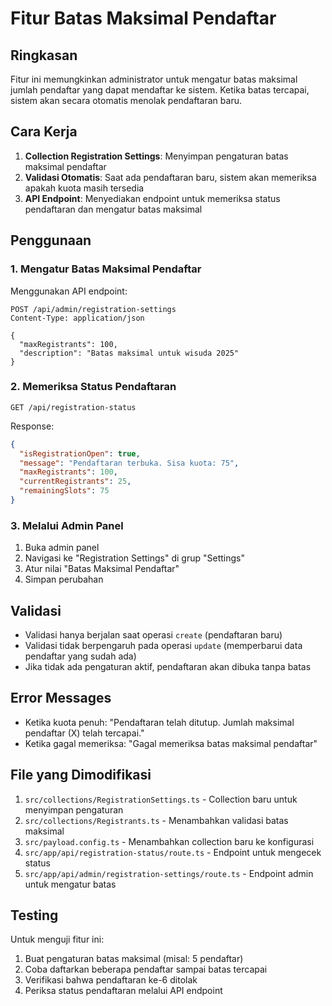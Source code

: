 # Fitur Batas Maksimal Pendaftar

## Ringkasan

Fitur ini memungkinkan administrator untuk mengatur batas maksimal jumlah pendaftar yang dapat mendaftar ke sistem. Ketika batas tercapai, sistem akan secara otomatis menolak pendaftaran baru.

## Cara Kerja

1. **Collection Registration Settings**: Menyimpan pengaturan batas maksimal pendaftar
2. **Validasi Otomatis**: Saat ada pendaftaran baru, sistem akan memeriksa apakah kuota masih tersedia
3. **API Endpoint**: Menyediakan endpoint untuk memeriksa status pendaftaran dan mengatur batas maksimal

## Penggunaan

### 1. Mengatur Batas Maksimal Pendaftar

Menggunakan API endpoint:
```
POST /api/admin/registration-settings
Content-Type: application/json

{
  "maxRegistrants": 100,
  "description": "Batas maksimal untuk wisuda 2025"
}
```

### 2. Memeriksa Status Pendaftaran

```
GET /api/registration-status
```

Response:
```json
{
  "isRegistrationOpen": true,
  "message": "Pendaftaran terbuka. Sisa kuota: 75",
  "maxRegistrants": 100,
  "currentRegistrants": 25,
  "remainingSlots": 75
}
```

### 3. Melalui Admin Panel

1. Buka admin panel
2. Navigasi ke "Registration Settings" di grup "Settings"
3. Atur nilai "Batas Maksimal Pendaftar"
4. Simpan perubahan

## Validasi

- Validasi hanya berjalan saat operasi `create` (pendaftaran baru)
- Validasi tidak berpengaruh pada operasi `update` (memperbarui data pendaftar yang sudah ada)
- Jika tidak ada pengaturan aktif, pendaftaran akan dibuka tanpa batas

## Error Messages

- Ketika kuota penuh: "Pendaftaran telah ditutup. Jumlah maksimal pendaftar (X) telah tercapai."
- Ketika gagal memeriksa: "Gagal memeriksa batas maksimal pendaftar"

## File yang Dimodifikasi

1. `src/collections/RegistrationSettings.ts` - Collection baru untuk menyimpan pengaturan
2. `src/collections/Registrants.ts` - Menambahkan validasi batas maksimal
3. `src/payload.config.ts` - Menambahkan collection baru ke konfigurasi
4. `src/app/api/registration-status/route.ts` - Endpoint untuk mengecek status
5. `src/app/api/admin/registration-settings/route.ts` - Endpoint admin untuk mengatur batas

## Testing

Untuk menguji fitur ini:

1. Buat pengaturan batas maksimal (misal: 5 pendaftar)
2. Coba daftarkan beberapa pendaftar sampai batas tercapai
3. Verifikasi bahwa pendaftaran ke-6 ditolak
4. Periksa status pendaftaran melalui API endpoint